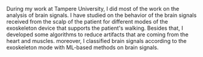 
During my work at Tampere University, I did most of the work on the analysis of brain signals. I have studied on the behavior of the brain signals received from the scalp of the patient for different modes of the exoskeleton device that supports the patient's walking. Besides that, I developed some algorithms to reduce artifacts that are coming from the heart and muscles. moreover, I classified brain signals according to the exoskeleton mode  with ML-based methods on brain signals.
